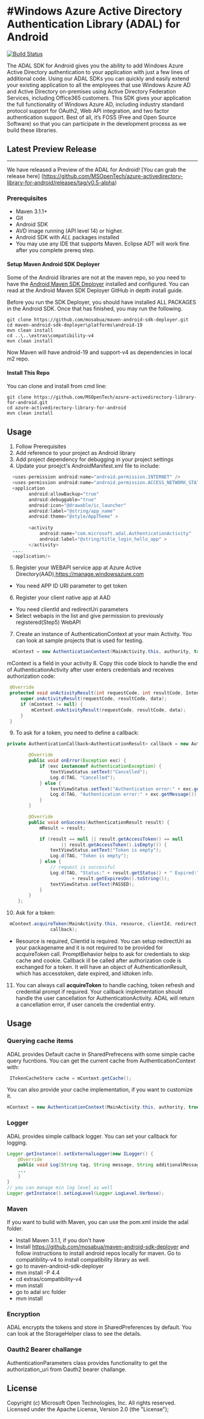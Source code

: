 ﻿#Windows Azure Active Directory Authentication Library (ADAL) for Android
===========

[![Build Status](https://travis-ci.org/MSOpenTech/azure-activedirectory-library-for-android.png?branch=dev)](https://travis-ci.org/MSOpenTech/azure-activedirectory-library-for-android)

The ADAL SDK for Android  gives you the ability to add Windows Azure Active Directory authentication to your application with just a few lines of additional code. Using our ADAL SDKs you can quickly and easily extend your existing application to all the employees that use Windows Azure AD and Active Directory on-premises using Active Directory Federation Services, including Office365 customers. This SDK gives your application the full functionality of Windows Azure AD, including industry standard protocol support for OAuth2, Web API integration, and two factor authentication support. Best of all, it’s FOSS (Free and Open Source Software) so that you can participate in the development process as we build these libraries.

## Latest Preview Release
---

We have released a Preview of the ADAL for Android! [You can grab the release here] (https://github.com/MSOpenTech/azure-activedirectory-library-for-android/releases/tag/v0.5-alpha)

### Prerequisites

* Maven 3.1.1+
* Git
* Android SDK
* AVD image running (API level 14) or higher.
* Android SDK with *ALL* packages installed
* You may use any IDE that supports Maven. Eclipse ADT will work fine after you complete prereq step.


#### Setup Maven Android SDK Deployer

Some of the Android libraries are not at the maven repo, so you need to have the [Android Maven SDK Deployer](https://github.com/mosabua/maven-android-sdk-deployer) installed and configured. You can read at the Android Maven SDK Deployer GitHub in depth install guide.

Before you run the SDK Deployer, you should have installed ALL PACKAGES in the Android SDK.  Once that has finished, you may run the following.

    git clone https://github.com/mosabua/maven-android-sdk-deployer.git
    cd maven-android-sdk-deployer\platforms\android-19
    mvn clean install
    cd ..\..\extras\compatibility-v4
    mvn clean install

Now Maven will have android-19 and support-v4 as dependencies in local m2 repo.

#### Install This Repo

You can clone and install from cmd line:

    git clone https://github.com/MSOpenTech/azure-activedirectory-library-for-android.git
    cd azure-activedirectory-library-for-android
    mvn clean install

## Usage

1. Follow Prerequisites
2. Add reference to your project as Android library
3. Add project dependency for debugging in your project settings
4. Update your proejct's AndroidManifest.xml file to include:
```Java
  <uses-permission android:name="android.permission.INTERNET" />
  <uses-permission android:name="android.permission.ACCESS_NETWORK_STATE" />
  <application
        android:allowBackup="true"
        android:debuggable="true"
        android:icon="@drawable/ic_launcher"
        android:label="@string/app_name"
        android:theme="@style/AppTheme" >
        
        <activity
            android:name="com.microsoft.adal.AuthenticationActivity"
            android:label="@string/title_login_hello_app" >
        </activity>
  ....
  <application/>
```
5. Register your WEBAPI service app at Azure Active Directory(AAD),https://manage.windowsazure.com 
  * You need APP ID URI parameter to get token
6. Register your client native app at AAD
  * You need clientId and redirectUri parameters 
  * Select webapis in the list and give permission to previously registered(Step5) WebAPI 
7. Create an instance of AuthenticationContext at your main Activity. You can look at sample projects that is used for testing.
 
```Java
  mContext = new AuthenticationContext(MainActivity.this, authority, true); // This will use SharedPreferences as default cache
```
  mContext is a field in your activity
8. Copy this code block to handle the end of AuthenticationActivity after user enters credentials and receives authorization code:
```Java
 @Override
 protected void onActivityResult(int requestCode, int resultCode, Intent data) {
     super.onActivityResult(requestCode, resultCode, data);
     if (mContext != null) {
         mContext.onActivityResult(requestCode, resultCode, data);
     }
 }
```
9. To ask for a token, you need to define a callback:
```Java
private AuthenticationCallback<AuthenticationResult> callback = new AuthenticationCallback<AuthenticationResult>() {

        @Override
        public void onError(Exception exc) {
            if (exc instanceof AuthenticationException) {
                textViewStatus.setText("Cancelled");
                Log.d(TAG, "Cancelled");
            } else {
                textViewStatus.setText("Authentication error:" + exc.getMessage());
                Log.d(TAG, "Authentication error:" + exc.getMessage());
            }
        }

        @Override
        public void onSuccess(AuthenticationResult result) {
            mResult = result;

            if (result == null || result.getAccessToken() == null
                    || result.getAccessToken().isEmpty()) {
                textViewStatus.setText("Token is empty");
                Log.d(TAG, "Token is empty");
            } else {
                // request is successful
                Log.d(TAG, "Status:" + result.getStatus() + " Expired:"
                        + result.getExpiresOn().toString());
                textViewStatus.setText(PASSED);
            }
        }
    };
```
10. Ask for a token:
```Java
 mContext.acquireToken(MainActivity.this, resource, clientId, redirect, userid, PromptBehavior.Auto, "",
                callback);
```
  * Resource is required, Clientid is required. You can setup redirectUri as your packagename and it is not required to be provided for acquireToken call. PromptBehavior helps to ask for credentials to skip cache and cookie. Callback ill be called after authorization code is exchanged for a token. It will have an object of AuthenticationResult, which has accesstoken, date expired, and idtoken info. 
11. You can always call **acquireToken** to handle caching, token refresh and credential prompt if required. Your callback implementation should handle the user cancellation for AuthenticationActivity. ADAL will return a cancellation error, if user cancels the credential entry.


## Usage


### Querying cache items
ADAL provides Default cache in SharedPrefrecens with some simple cache query fucntions. You can get the current cache from AuthenticationContext with:
```Java
 ITokenCacheStore cache = mContext.getCache();
```
You can also provide your cache implementation, if you want to customize it.
```Java
mContext = new AuthenticationContext(MainActivity.this, authority, true, yourCache);
```

### Logger
ADAL provides simple callback logger. You can set your callback for logging.
```Java
Logger.getInstance().setExternalLogger(new ILogger() {
    @Override
    public void Log(String tag, String message, String additionalMessage, LogLevel level, ADALError errorCode) {
    ...
    }
}
// you can manage min log level as well
Logger.getInstance().setLogLevel(Logger.LogLevel.Verbose);
```
### Maven
If you want to build with Maven, you can use the pom.xml inside the adal folder.
  * Install Maven 3.1.1, if you don't have
  * Install https://github.com/mosabua/maven-android-sdk-deployer and follow instructions to install android repos locally for maven. Go to compatibility-v4 to install compatibility library as well.
  * go to maven-android-sdk-deployer
  * mvn install -P 4.4
  * cd extras/compatibility-v4
  * mvn install 
  * go to adal src folder
  * mvn install

### Encryption
ADAL encrypts the tokens and store in SharedPreferences by default. You can look at the StorageHelper class to see the details.

### Oauth2 Bearer challange
AuthenticationParameters class provides functionality to get the authorization_uri from Oauth2 bearer challange.


## License

Copyright (c) Microsoft Open Technologies, Inc.  All rights reserved. Licensed under the Apache License, Version 2.0 (the "License"); 

